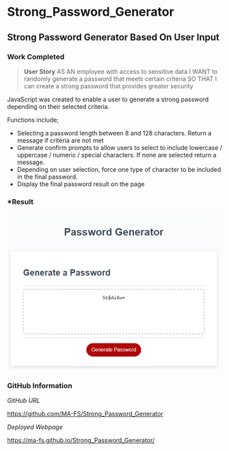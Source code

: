 # Strong_Password_Generator

## Strong Password Generator Based On User Input

### Work Completed

> **User Story**
AS AN employee with access to sensitive data
I WANT to randomly generate a password that meets certain criteria
SO THAT I can create a strong password that provides greater security

JavaScript was created to enable a user to generate a strong password depending on their selected criteria.

Functions include;
*   Selecting a password length between 8 and 128 characters. Return a message if criteria are not met
*   Generate confirm prompts to allow users to select to include lowercase / uppercase / numeric / special characters. If none are selected return a message.
*   Depending on user selection, force one type of character to be included in the final password.
*   Display the final password result on the page

### ***Result**

![Generated Password](https://github.com/MA-FS/Strong_Password_Generator/blob/main/assets/images/password_result.png?raw=true)

### **GitHub Information**

*GitHub URL*

https://github.com/MA-FS/Strong_Password_Generator

*Deployed Webpage*

https://ma-fs.github.io/Strong_Password_Generator/